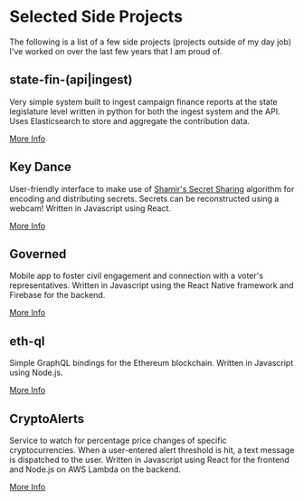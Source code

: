 # Selected Side Projects
The following is a list of a few side projects (projects outside of my day job) I've worked on over the last few years that I am proud of.

## state-fin-(api|ingest)
Very simple system built to ingest campaign finance reports at the state legislature level written in python for both the ingest system and the API. Uses Elasticsearch to store and aggregate the contribution data.

[More Info](https://github.com/poffdeluxe/www/blob/master/portfolio/state-fin-ingest.md)

## Key Dance
User-friendly interface to make use of [Shamir's Secret Sharing](https://en.wikipedia.org/wiki/Shamir%27s_Secret_Sharing) algorithm for encoding and distributing secrets. Secrets can be reconstructed using a webcam! Written in Javascript using React.

[More Info](https://github.com/poffdeluxe/www/blob/master/portfolio/key-dance.md)

## Governed
Mobile app to foster civil engagement and connection with a voter's representatives. Written in Javascript using the React Native framework and Firebase for the backend.

[More Info](https://github.com/poffdeluxe/www/blob/master/portfolio/governed.md)

## eth-ql
Simple GraphQL bindings for the Ethereum blockchain. Written in Javascript using Node.js.

[More Info](https://github.com/poffdeluxe/www/blob/master/portfolio/eth-ql.md)

## CryptoAlerts
Service to watch for percentage price changes of specific cryptocurrencies. When a user-entered alert threshold is hit, a text message is dispatched to the user. Written in Javascript using React for the frontend and Node.js on AWS Lambda on the backend.

[More Info](https://github.com/poffdeluxe/www/blob/master/portfolio/cryptoalerts.md)
